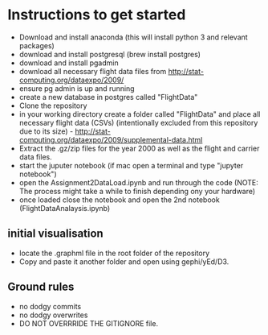 # Instructions to get started

* Download and install anaconda (this will install python 3 and relevant packages)
* download and install postgresql (brew install postgres) 
* download and install pgadmin
* download all necessary flight data files from http://stat-computing.org/dataexpo/2009/
* ensure pg admin is up and running
* create a new database in postgres called "FlightData"
* Clone the repository 
* in your working directory create a folder called "FlightData" and place all necessary flight data (CSVs) (intentionally excluded from this repository due to its size) - http://stat-computing.org/dataexpo/2009/supplemental-data.html 
* Extract the .gz/zip files for the year 2000 as well as the flight and carrier data files.
* start the juputer notebook (if mac open a terminal and type "jupyter notebook")
* open the Assignment2DataLoad.ipynb and run through the code (NOTE: The process might take a while to finish depending ony your hardware)
* once loaded close the notebook and open the 2nd notebook (FlightDataAnalaysis.ipynb) 


## initial visualisation 

* locate the .graphml file in the root folder of the repository
* Copy and paste it another folder and open using gephi/yEd/D3. 

## Ground rules 

* no dodgy commits
* no dodgy overwrites
* DO NOT OVERRRIDE THE GITIGNORE file. 
